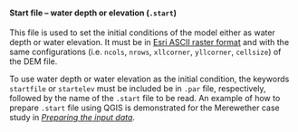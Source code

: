 #### Start file – water depth or elevation (`.start`)

This file is used to set the initial conditions of the model either as water depth or water elevation. It must be in [Esri ASCII raster format](https://desktop.arcgis.com/en/arcmap/10.3/manage-data/raster-and-images/esri-ascii-raster-format.htm) and with the same configurations (i.e. `ncols`, `nrows`, `xllcorner`, `yllcorner`, `cellsize`) of the DEM file. 

To use water depth or water elevation as the initial condition, the keywords `startfile` or `startelev` must be included be in `.par` file, respectively, followed by the name of the `.start` file to be read. An example of how to prepare `.start` file using QGIS is demonstrated for the Merewether case study in [_Preparing the input data_](/Merewether1-2.md). 
